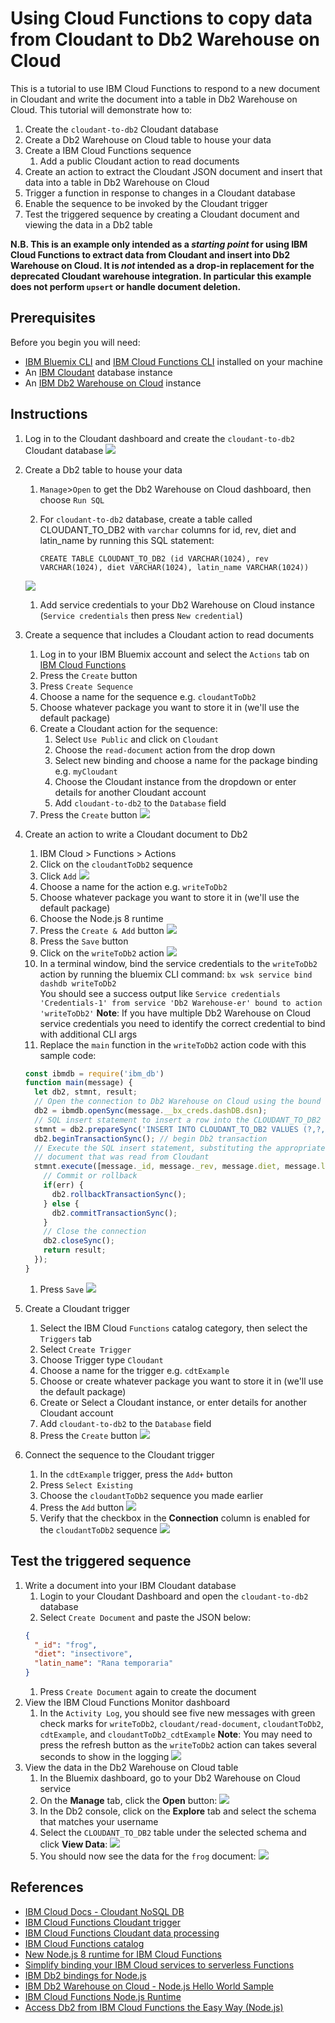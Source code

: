 # Using Cloud Functions to copy data from Cloudant to Db2 Warehouse on Cloud

This is a tutorial to use IBM Cloud Functions to respond to a new document in Cloudant
and write the document into a table in Db2 Warehouse on Cloud. 
This tutorial will demonstrate how to:

1. Create the `cloudant-to-db2` Cloudant database
1. Create a Db2 Warehouse on Cloud table to house your data
1. Create a IBM Cloud Functions sequence
    1. Add a public Cloudant action to read documents
1. Create an action to extract the Cloudant JSON document and insert
 that data into a table in Db2 Warehouse on Cloud
1. Trigger a function in response to changes in a Cloudant database
1. Enable the sequence to be invoked by the Cloudant trigger
1. Test the triggered sequence by creating a Cloudant document and viewing the 
data in a Db2 table

**N.B. This is an example only intended as a _starting point_ for using IBM Cloud Functions to extract data from Cloudant and insert into Db2 Warehouse on Cloud. It is _not_ intended as a drop-in replacement for the deprecated Cloudant warehouse integration. In particular this example does not perform `upsert` or handle document deletion.**

## Prerequisites
Before you begin you will need:
* [IBM Bluemix CLI](https://console.bluemix.net/docs/cli/reference/bluemix_cli/get_started.html#getting-started) and [IBM Cloud Functions CLI](https://console.bluemix.net/docs/openwhisk/bluemix_cli.html#cloudfunctions_cli) installed on your machine
* An [IBM Cloudant](https://console.bluemix.net/catalog/services/cloudant-nosql-db) database instance
* An [IBM Db2 Warehouse on Cloud](https://console.bluemix.net/catalog/services/dashdb) instance

## Instructions
1. Log in to the Cloudant dashboard and create the `cloudant-to-db2` Cloudant database
![](create-cloudant-to-db2.png)
1. Create a Db2 table to house your data
    1. `Manage`>`Open` to get the Db2 Warehouse on Cloud dashboard, then choose `Run SQL`
    1. For `cloudant-to-db2` database, create a table called CLOUDANT_TO_DB2 with `varchar` columns 
    for id, rev, diet and latin_name by running this SQL statement:
        
        `CREATE TABLE CLOUDANT_TO_DB2 (id VARCHAR(1024), rev VARCHAR(1024), diet VARCHAR(1024), latin_name VARCHAR(1024))`
         
    ![](sql-editor.png)
    1. Add service credentials to your Db2 Warehouse on Cloud instance
       (`Service credentials` then press `New credential`)
1. Create a sequence that includes a Cloudant action to read documents
    1. Log in to your IBM Bluemix account and select the `Actions` tab on [IBM Cloud Functions](https://console.bluemix.net/openwhisk/)
    1. Press the `Create` button
    1. Press `Create Sequence`
    1. Choose a name for the sequence e.g. `cloudantToDb2`
    1. Choose whatever package you want to store it in (we'll use the default package)
    1. Create a Cloudant action for the sequence:
        1. Select `Use Public` and click on `Cloudant`
        1. Choose the `read-document` action from the drop down
        1. Select new binding and choose a name for the package binding e.g. `myCloudant`
        1. Choose the Cloudant instance from the dropdown or enter details for another Cloudant account
        1. Add `cloudant-to-db2` to the `Database` field
    1. Press the `Create` button
    ![](cloudant-create-sequence.png)
1. Create an action to write a Cloudant document to Db2
    1. IBM Cloud > Functions > Actions
    1. Click on the `cloudantToDb2` sequence
    1. Click `Add`
    ![](cloudant-sequence-add-action.png)
    1. Choose a name for the action e.g. `writeToDb2`
    1. Choose whatever package you want to store it in (we'll use the default package)
    1. Choose the Node.js 8 runtime
    1. Press the `Create & Add` button
    ![](cloudant-create-action.png)
    1. Press the `Save` button
    1. Click on the `writeToDb2` action
    ![](writetodb2-action-created.png)
    1. In a terminal window, bind the service credentials to the `writeToDb2` action by running the bluemix CLI command:
    `bx wsk service bind dashdb writeToDb2`   
    You should see a success output like `Service credentials 'Credentials-1' from service 'Db2 Warehouse-er' bound to action 'writeToDb2'`
    **Note**: 
    If you have multiple Db2 Warehouse on Cloud service credentials you need to identify the correct credential to bind with additional CLI args
    1. Replace the `main` function in the `writeToDb2` action code with this sample code:
    ```js
    const ibmdb = require('ibm_db')
    function main(message) {
      let db2, stmnt, result;
      // Open the connection to Db2 Warehouse on Cloud using the bound credentials
      db2 = ibmdb.openSync(message.__bx_creds.dashDB.dsn);
      // SQL insert statement to insert a row into the CLOUDANT_TO_DB2 table
      stmnt = db2.prepareSync('INSERT INTO CLOUDANT_TO_DB2 VALUES (?,?,?,?);');
      db2.beginTransactionSync(); // begin Db2 transaction
      // Execute the SQL insert statement, substituting the appropriate values from the passed in
      // document that was read from Cloudant
      stmnt.execute([message._id, message._rev, message.diet, message.latin_name], function(err, result, outparams){
        // Commit or rollback
        if(err) {
          db2.rollbackTransactionSync();
        } else {
          db2.commitTransactionSync();
        }
        // Close the connection
        db2.closeSync();
        return result;
      });
    }
    ```
    1. Press `Save`
    ![](cloudant-writetodb2-create.png)
1. Create a Cloudant trigger
    1. Select the IBM Cloud `Functions` catalog category, then select the `Triggers` tab 
    1. Select `Create Trigger`
    1. Choose Trigger type `Cloudant`
    1. Choose a name for the trigger e.g. `cdtExample`
    1. Choose or create whatever package you want to store it in (we'll use the default package)
    1. Create or Select a Cloudant instance, or enter details for another Cloudant account
    1. Add `cloudant-to-db2` to the `Database` field
    1. Press the `Create` button
    ![](cloudant-create-trigger.png)
1. Connect the sequence to the Cloudant trigger
    1. In the `cdtExample` trigger, press the `Add+` button
    1. Press `Select Existing`
    1. Choose the `cloudantToDb2` sequence you made earlier
    1. Press the `Add` button
    ![](cdtExample-add-existing-sequence.png)
    1. Verify that the checkbox in the **Connection** column is enabled for the `cloudantToDb2` sequence
    ![](cdtexample-enable-sequence.png)
    
## Test the triggered sequence

1. Write a document into your IBM Cloudant database
    1. Login to your Cloudant Dashboard and open the `cloudant-to-db2` database
    1. Select `Create Document` and paste the JSON below:
    ```json
    {
      "_id": "frog",
      "diet": "insectivore",
      "latin_name": "Rana temporaria"
    }
    ```
    1. Press `Create Document` again to create the document
1. View the IBM Cloud Functions Monitor dashboard
    1. In the `Activity Log`, you should see five new messages with green check marks for `writeToDb2`, `cloudant/read-document`, `cloudantToDb2`,
    `cdtExample`, and `cloudantToDb2_cdtExample`
    **Note**: You may need to press the refresh button as the `writeToDb2` action can takes several seconds to show in the logging
    ![](cdtexample-monitor-dashboard.png)
1. View the data in the Db2 Warehouse on Cloud table
    1. In the Bluemix dashboard, go to your Db2 Warehouse on Cloud service
    1. On the **Manage** tab, click the **Open** button:
    ![](open-button.png)
    1. In the Db2 console, click on the **Explore** tab and select the schema that matches your username
    1. Select the `CLOUDANT_TO_DB2` table under the selected schema and click **View Data**:
    ![](view-data.png)
    1. You should now see the data for the `frog` document:
    ![](db2-table.png)

## References

* [IBM Cloud Docs - Cloudant NoSQL DB](https://console.bluemix.net/docs/services/Cloudant/cloudant.html#overview)
* [IBM Cloud Functions Cloudant trigger](https://github.com/IBM/ibm-cloud-functions-cloudant-trigger)
* [IBM Cloud Functions Cloudant data processing](https://github.com/IBM/ibm-cloud-functions-data-processing-cloudant)
* [IBM Cloud Functions catalog](https://console.bluemix.net/docs/openwhisk/openwhisk_catalog.html#openwhisk_ecosystem)
* [New Node.js 8 runtime for IBM Cloud Functions](https://www.ibm.com/blogs/bluemix/2017/12/new-node-js-8-runtime-ibm-cloud-functions/)
* [Simplify binding your IBM Cloud services to serverless Functions](https://www.ibm.com/blogs/bluemix/2017/11/simplify-binding-ibm-cloud-services-serverless-functions/)
* [IBM Db2 bindings for Node.js](https://github.com/ibmdb/node-ibm_db)
* [IBM Db2 Warehouse on Cloud - Node.js Hello World Sample](https://github.com/IBM-Cloud/dashdb-nodejs-helloworld)
* [IBM Cloud Functions Node.js Runtime](https://github.com/ibm-functions/runtime-nodejs)
* [Access Db2 from IBM Cloud Functions the Easy Way (Node.js)](http://blog.4loeser.net/2018/01/access-db2-from-ibm-cloud-functions_25.html)
